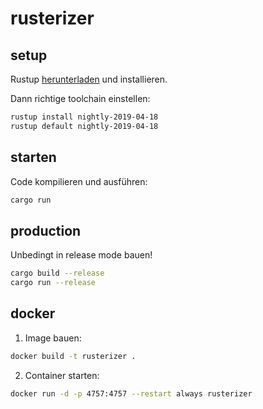 # rusterizer

## setup
Rustup [herunterladen](https://rustup.rs/) und installieren.

Dann richtige toolchain einstellen:
```bash
rustup install nightly-2019-04-18
rustup default nightly-2019-04-18
```

## starten

Code kompilieren und ausführen:
```bash
cargo run
```

## production

Unbedingt in release mode bauen!
```bash
cargo build --release
cargo run --release
```

## docker 

1. Image bauen:
```bash
docker build -t rusterizer .
```

2. Container starten: 
```bash 
docker run -d -p 4757:4757 --restart always rusterizer
```